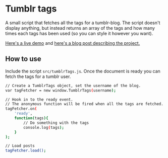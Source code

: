 # Tumblr tags

A small script that fetches all the tags for a tumblr-blog. The script doesn't display anything, but instead returns an array of the tags and how many times each tags has been used (so you can style it however you want).

[Here's a live demo][1] and [here's a blog post describing the project.][2]

## How to use

Include the script ```src/tumblrTags.js```. Once the document is ready you can fetch the tags for a tumblr user.

```sh
// Create a TumblrTags object, set the username of the blog.
var tagFetcher = new window.TumblrTags(username);

// Hook in to the ready event.
// The anonymous function will be fired when all the tags are fetched.
tagFetcher.on(
	'ready',
	function(tags){
		// Do something with the tags
		console.log(tags);
	}
);

// Load posts
tagFetcher.load();
```

[1]: http://rawgit.com/beije/tumblr-tags/master/example/index.html
[2]: http://benjaminhorn.io/code/fetch-all-tags-for-a-specific-tumblr-blog/
